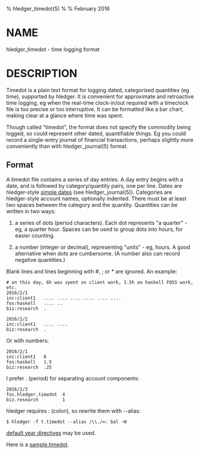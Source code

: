% hledger_timedot(5)
%
% February 2016

# NAME

hledger_timedot - time logging format

# DESCRIPTION

Timedot is a plain text format for logging dated, categorised quantities (eg time), supported by hledger.
It is convenient for approximate and retroactive time logging,
eg when the real-time clock-in/out required with a timeclock file is too precise or too interruptive.
It can be formatted like a bar chart, making clear at a glance where time was spent.

Though called "timedot", the format does not specify the commodity being logged, so could represent other dated, quantifiable things.
Eg you could record a single-entry journal of financial transactions, perhaps slightly more conveniently than with hledger_journal(5) format.

## Format

A timedot file contains a series of day entries.
A day entry begins with a date, and is followed by category/quantity pairs, one per line.
Dates are hledger-style [simple dates](#simple-dates) (see hledger_journal(5)).
Categories are hledger-style account names, optionally indented.
There must be at least two spaces between the category and the quantity.
Quantities can be written in two ways:

1. a series of dots (period characters).
   Each dot represents "a quarter" - eg, a quarter hour.
   Spaces can be used to group dots into hours, for easier counting.

2. a number (integer or decimal), representing "units" - eg, hours.
   A good alternative when dots are cumbersome.
   (A number also can record negative quantities.)

Blank lines and lines beginning with #, ; or * are ignored.
An example:

```timedot
# on this day, 6h was spent on client work, 1.5h on haskell FOSS work, etc.
2016/2/1
inc:client1   .... .... .... .... .... ....
fos:haskell   .... .. 
biz:research  .

2016/2/2
inc:client1   .... ....
biz:research  .
```

Or with numbers:

```timedot
2016/2/1
inc:client1   6
fos:haskell   1.5
biz:research  .25
```

I prefer . (period) for separating account components:

```timedot
2016/2/3
fos.hledger.timedot  4
biz.research         1
```

hledger requires : (colon), so rewrite them with --alias:

```shell
$ hledger -f t.timedot --alias /\\./=: bal -W
```

[default year directives](#default-year) may be used.

Here is a
[sample.timedot](https://raw.github.com/simonmichael/hledger/master/data/sample.timedot).
<!-- to download and some queries to try: -->

<!-- ```shell -->
<!-- $ hledger -f sample.timedot balance                               # current time balances -->
<!-- $ hledger -f sample.timedot register -p 2009/3                    # sessions in march 2009 -->
<!-- $ hledger -f sample.timedot register -p weekly --depth 1 --empty  # time summary by week -->
<!-- ``` -->
